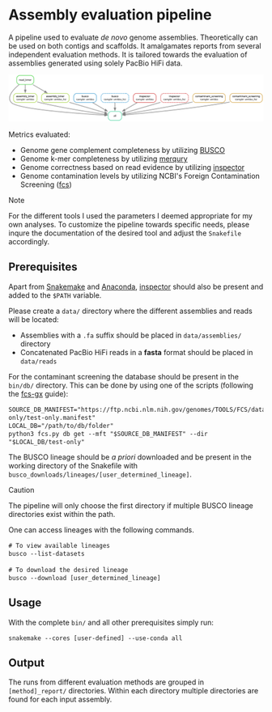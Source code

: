 # Assembly evaluation pipeline

A pipeline used to evaluate _de novo_ genome assemblies. Theoretically can be used on both contigs and scaffolds. It amalgamates reports from several independent evaluation methods. It is tailored towards the evaluation of assemblies generated using solely PacBio HiFi data.

![alt text](https://github.com/fka21/genome_assembly_smk_pipelines/blob/main/assembly_qc/dag.svg)

Metrics evaluated:
* Genome gene complement completeness by utilizing [BUSCO](https://busco.ezlab.org/)
* Genome k-mer completeness by utilizing [merqury](https://github.com/marbl/merqury)
* Genome correctness based on read evidence by utilizing [inspector](https://github.com/Maggi-Chen/Inspector)
* Genome contamination levels by utilizing NCBI's Foreign Contamination Screening ([fcs](https://github.com/ncbi/fcs))

> [!NOTE]  
> For the different tools I used the parameters I deemed appropriate for my own analyses. To customize the pipeline towards specific needs, please inqure the documentation of the desired tool and adjust the `Snakefile` accordingly.
## Prerequisites

Apart from [Snakemake](https://snakemake.readthedocs.io/en/stable/) and [Anaconda](https://docs.anaconda.com/miniconda/), [inspector](https://github.com/Maggi-Chen/Inspector) should also be present and added to the `$PATH` variable.

Please create a `data/` directory where the different assemblies and reads will be located:
* Assemblies with a `.fa` suffix should be placed in `data/assemblies/` directory
* Concatenated PacBio HiFi reads in a **fasta** format should be placed in `data/reads`

For the contaminant screening the database should be present in the `bin/db/` directory. This can be done by using one of the scripts (following the [fcs-gx](https://github.com/ncbi/fcs/wiki/FCS-GX-input#fcs-gx-database-location) guide):

```
SOURCE_DB_MANIFEST="https://ftp.ncbi.nlm.nih.gov/genomes/TOOLS/FCS/database/test-only/test-only.manifest"
LOCAL_DB="/path/to/db/folder"
python3 fcs.py db get --mft "$SOURCE_DB_MANIFEST" --dir "$LOCAL_DB/test-only" 
```

The BUSCO lineage should be *a priori* downloaded and be present in the working directory of the Snakefile with `busco_downloads/lineages/[user_determined_lineage]`.

> [!CAUTION]
> The pipeline will only choose the first directory if multiple BUSCO lineage directories exist within the path.

One can access lineages with the following commands.
```
# To view available lineages
busco --list-datasets

# To download the desired lineage
busco --download [user_determined_lineage]
```

## Usage

With the complete `bin/` and all other prerequisites simply run:

```
snakemake --cores [user-defined] --use-conda all
```

## Output

The runs from different evaluation methods are grouped in `[method]_report/` directories. Within each directory multiple directories are found for each input assembly.

